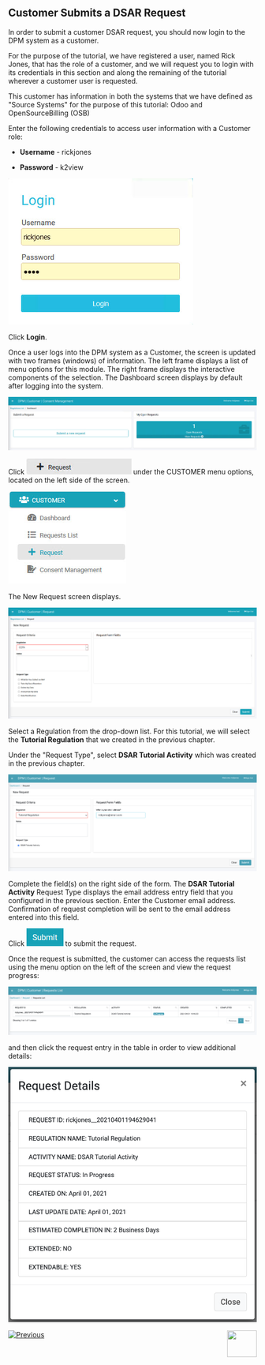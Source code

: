 

## Customer Submits a DSAR Request

In order to submit a customer DSAR request, you should now login to the DPM system as a customer. 

For the purpose of the tutorial, we have registered a user, named Rick Jones, that has the role of a customer, and we will request you to login with its credentials in this section and along the remaining of the tutorial wherever a customer user is requested. 

This customer has information in both the systems that we have defined as "Source Systems" for the purpose of this tutorial: Odoo and OpenSourceBilling (OSB)

Enter the following credentials to access user information with a Customer role:

- **Username** - rickjones

- **Password** - k2view

![image](/articles/demo_project/DPM_Demo_Project/images/Customer_Login.jpg)                                  

Click **Login**.

Once a user logs into the DPM system as a Customer, the screen is updated with two frames (windows) of information. The left frame displays a list of menu options for this module. The right frame displays the interactive components of the selection. The Dashboard screen displays by default after logging into the system.

![image](/articles/demo_project/DPM_Demo_Project/images/Customer_Dashboard.jpg)    

Click ![image](/articles/demo_project/DPM_Demo_Project/images/Customer_Request.jpg) under the CUSTOMER menu options, located on the left side of the screen. 

![image](/articles/demo_project/DPM_Demo_Project/images/Customer_Request_LeftPanel.jpg)     

The New Request screen displays.

![image](/articles/demo_project/DPM_Demo_Project/images/Customer_Request_Landing.jpg)

Select a Regulation from the drop-down list. For this tutorial, we will select the **Tutorial Regulation** that we created in the previous chapter.

Under the "Request Type", select **DSAR Tutorial Activity** which was created in the previous chapter. 

![image](/articles/demo_project/DPM_Demo_Project/images/02_01_DSAR_Fulfillment_Submit_Request.png)  

Complete the field(s) on the right side of the form. The **DSAR Tutorial Activity** Request Type displays the email address entry field that you configured in the previous section. Enter the Customer email address. Confirmation of request completion will be sent to the email address entered into this field.    

Click ![image](/articles/demo_project/DPM_Demo_Project/images/06_ICON_Submit.jpg) to submit the request.

Once the request is submitted, the customer can access the requests list using the menu option on the left of the screen and view the request progress:

![image](/articles/demo_project/DPM_Demo_Project/images/02_01_DSAR_Fulfillment_Submitted_Request_Customer.png) 

and then click the request entry in the table in order to view additional details:

![image](/articles/demo_project/DPM_Demo_Project/images/02_01_DSAR_Fulfillment_Request_Details.png) 

[![Previous](/articles/images/Previous.png)](/articles/demo_project/DPM_Demo_Project/02_DSAR_Fulfillment/02_00_DSAR_Fulfillment_intro.md)[<img align="right" width="60" height="54" src="/articles/images/Next.png">](/articles/demo_project/DPM_Demo_Project/02_DSAR_Fulfillment/02_02_DSAR_Fulfillment_Case_Owner_View.md)